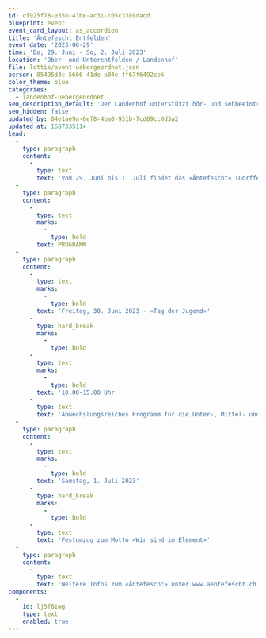 ```yaml
---
id: cf925f78-e35b-43be-ac31-c05c3389dacd
blueprint: event
event_card_layout: as_accordion
title: 'Äntefescht Entfelden'
event_date: '2023-06-29'
time: 'Do, 29. Juni - So, 2. Juli 2023'
location: 'Ober- und Unterentfelden / Landenhof'
file: lottie/event-uebergeordnet.json
person: 85495d3c-5606-41de-a04e-ff67f6492ce6
color_theme: blue
categories:
  - landenhof-uebergeordnet
seo_description_default: 'Der Landenhof unterstützt hör- und sehbeeinträchtigte Kinder & Jugendliche in ihrem selbstbestimmten Leben durch Förderung ihrer Fähigkeiten & Entwicklung'
seo_hidden: false
updated_by: 04e1ae9a-6ef8-4ba0-931b-7cd69cc0d3a2
updated_at: 1687335114
lead:
  -
    type: paragraph
    content:
      -
        type: text
        text: 'Vom 29. Juni bis 1. Juli findet das «Äntefescht» (Dorffest beider Entfelden) statt. Auch der Landenhof nimmt am Freitag, 30. Juni und Samstag, 1. Juli daran teil. '
  -
    type: paragraph
    content:
      -
        type: text
        marks:
          -
            type: bold
        text: PROGRAMM
  -
    type: paragraph
    content:
      -
        type: text
        marks:
          -
            type: bold
        text: 'Freitag, 30. Juni 2023 - «Tag der Jugend»'
      -
        type: hard_break
        marks:
          -
            type: bold
      -
        type: text
        marks:
          -
            type: bold
        text: '10.00-15.00 Uhr '
      -
        type: text
        text: 'Abwechslungsreiches Programm für die Unter-, Mittel- und Oberstufe mit diversen Spielständen, Fussballspiel etc.'
  -
    type: paragraph
    content:
      -
        type: text
        marks:
          -
            type: bold
        text: 'Samstag, 1. Juli 2023'
      -
        type: hard_break
        marks:
          -
            type: bold
      -
        type: text
        text: 'Festumzug zum Motto «Wir sind im Element»'
  -
    type: paragraph
    content:
      -
        type: text
        text: 'Weitere Infos zum «Äntefescht» unter www.aentefescht.ch'
components:
  -
    id: lj5f6iwg
    type: text
    enabled: true
---
```

